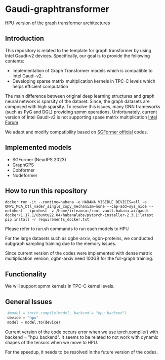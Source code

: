 # Gaudi-graphtransformer
HPU version of the graph transformer architectures

## Introduction
This repository is related to the template for graph transformer by using Intel Gaudi-v2 devices.
Specifically, our goal is to provide the following contents:

- Implementation of Graph Transformer models which is compatible to Intel Gaudi-v2.
- Developing sparse matrix multiplication kernels in TPC-C levels which helps efficient computation

The main difference between original deep learning structures and graph neural network is sparsity of the dataset.
Since, the graph datasets are composed with high sparsity. To resolve this issues, many GNN frameworks (such as PyG and DGL) providing spmm operations.
Unfortunately, current version of Intel Gaudi-v2 is not supporting spase matrix multiplication [Intel Forum](https://forum.habana.ai/t/questions-regarding-the-architecture-about-habana-gaudi/355/6)

We adapt and modify compatibility based on [SGFormer official](https://github.com/qitianwu/SGFormer) codes.


## Implemented models

- SGFormer (NeurIPS 2023) 
- GraphGPS
- Cobformer
- Nodeformer

## How to run this repository

```shell
docker run -it --runtime=habana -e HABANA_VISIBLE_DEVICES=all -e OMPI_MCA_btl_vader_single_copy_mechanism=none --cap-add=sys_nice --net=host --ipc=host -v /home/irteamsu:/root vault.habana.ai/gaudi-docker/1.17.1/ubuntu22.04/habanalabs/pytorch-installer-2.3.1:latest
pip install -r requirements_docker.txt
```

Please refer to run.sh commands to run each models to HPU

For the large datasets such as ogbn-arxiv, ogbn-proteins, we conducted subgraph sampling training due to the memory issues.

Since current version of the codes were implemented with dense matrix multiplication version, ogbn-arxiv need 100GB for the full-graph training.

## Functionality

We will support spmm kernels in TPC-C kernel levels.

## General Issues

```python
 #model = torch.compile(model, backend = "hpu_backend")
 device = "hpu"
 model = model.to(device)
```

Current version of the code occurs error when we use torch.compile() with backend = "hpu_backend". 
It seems to be related to not work with dynamic shapes of the tensors when we move to HPU.

For the speedup, it needs to be resolved in the future version of the codes.

